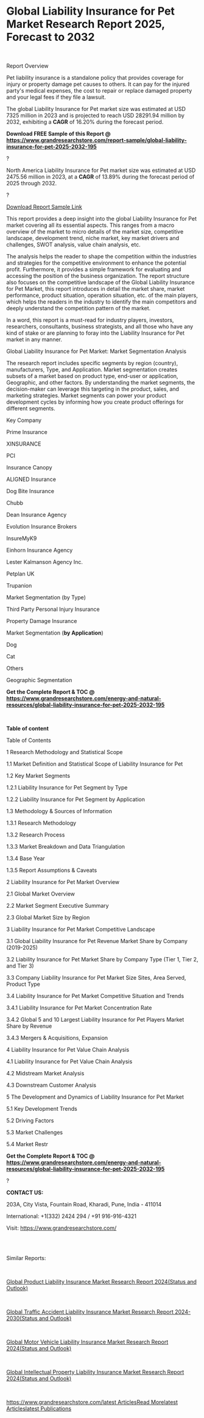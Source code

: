 <h1>Global Liability Insurance for Pet Market Research Report 2025, Forecast to 2032</h1><br/><p>Report Overview</p>
 
 
 
 <p>Pet liability insurance is a standalone policy that provides coverage for injury or property damage pet causes to others. It can pay for the injured party&#39;s medical expenses, the cost to repair or replace damaged property and your legal fees if they file a lawsuit.</p>
 
 
 
 <p>The global Liability Insurance for Pet market size was estimated at USD 7325 million in 2023 and is projected to reach USD 28291.94 million by 2032, exhibiting a <strong>CAGR</strong> of 16.20% during the forecast period.</p>
 
 
 
 <div><b>Download FREE Sample of this Report @ <a href="https://www.grandresearchstore.com/report-sample/global-liability-insurance-for-pet-2025-2032-195">https://www.grandresearchstore.com/report-sample/global-liability-insurance-for-pet-2025-2032-195</a></b></div>
 
 
 
 <p>? </p>
 
 
 
 <p>North America Liability Insurance for Pet market size was estimated at USD 2475.56 million in 2023, at a <strong>CAGR</strong> of 13.89% during the forecast period of 2025 through 2032.</p>
 
 
 
 <p>? </p>
 
 
 
 <p><a href="https://www.grandresearchstore.com/mr-admin/report-sample/global-liability-insurance-for-pet-2025-2032-195">Download Report Sample Link</a></p>
 
 
 
 <p>This report provides a deep insight into the global Liability Insurance for Pet market covering all its essential aspects. This ranges from a macro overview of the market to micro details of the market size, competitive landscape, development trend, niche market, key market drivers and challenges, SWOT analysis, value chain analysis, etc.</p>
 
 
 
 <p>The analysis helps the reader to shape the competition within the industries and strategies for the competitive environment to enhance the potential profit. Furthermore, it provides a simple framework for evaluating and accessing the position of the business organization. The report structure also focuses on the competitive landscape of the Global Liability Insurance for Pet Market, this report introduces in detail the market share, market performance, product situation, operation situation, etc. of the main players, which helps the readers in the industry to identify the main competitors and deeply understand the competition pattern of the market.</p>
 
 
 
 <p>In a word, this report is a must-read for industry players, investors, researchers, consultants, business strategists, and all those who have any kind of stake or are planning to foray into the Liability Insurance for Pet market in any manner.</p>
 
 
 
 <p>Global Liability Insurance for Pet Market: Market Segmentation Analysis</p>
 
 
 
 <p>The research report includes specific segments by region (country), manufacturers, Type, and Application. Market segmentation creates subsets of a market based on product type, end-user or application, Geographic, and other factors. By understanding the market segments, the decision-maker can leverage this targeting in the product, sales, and marketing strategies. Market segments can power your product development cycles by informing how you create product offerings for different segments.</p>
 
 
 
 <p>Key Company</p>
 
 
 
 <p>Prime Insurance</p>
 
 
 
 <p>XINSURANCE</p>
 
 
 
 <p>PCI</p>
 
 
 
 <p>Insurance Canopy</p>
 
 
 
 <p>ALIGNED Insurance</p>
 
 
 
 <p>Dog Bite Insurance</p>
 
 
 
 <p>Chubb</p>
 
 
 
 <p>Dean Insurance Agency</p>
 
 
 
 <p>Evolution Insurance Brokers</p>
 
 
 
 <p>InsureMyK9</p>
 
 
 
 <p>Einhorn Insurance Agency</p>
 
 
 
 <p>Lester Kalmanson Agency Inc.</p>
 
 
 
 <p>Petplan UK</p>
 
 
 
 <p>Trupanion</p>
 
 
 
 <p>Market Segmentation (by Type)</p>
 
 
 
 <p>Third Party Personal Injury Insurance</p>
 
 
 
 <p>Property Damage Insurance</p>
 
 
 
 <p>Market Segmentation (<strong>by Application</strong>)</p>
 
 
 
 <p>Dog</p>
 
 
 
 <p>Cat</p>
 
 
 
 <p>Others</p>
 
 
 
 <p>Geographic Segmentation</p>
 
 
 
 <div><b>Get the Complete Report & TOC @ <a href="https://www.grandresearchstore.com/energy-and-natural-resources/global-liability-insurance-for-pet-2025-2032-195">https://www.grandresearchstore.com/energy-and-natural-resources/global-liability-insurance-for-pet-2025-2032-195</a></b></div>
 
 
 
 <p><br />
 
 <b>Table of content</b></p>
 
 
 
 <p>Table of Contents<br />
 
 1 Research Methodology and Statistical Scope<br />
 
 1.1 Market Definition and Statistical Scope of Liability Insurance for Pet<br />
 
 1.2 Key Market Segments<br />
 
 1.2.1 Liability Insurance for Pet Segment by Type<br />
 
 1.2.2 Liability Insurance for Pet Segment by Application<br />
 
 1.3 Methodology & Sources of Information<br />
 
 1.3.1 Research Methodology<br />
 
 1.3.2 Research Process<br />
 
 1.3.3 Market Breakdown and Data Triangulation<br />
 
 1.3.4 Base Year<br />
 
 1.3.5 Report Assumptions & Caveats<br />
 
 2 Liability Insurance for Pet Market Overview<br />
 
 2.1 Global Market Overview<br />
 
 2.2 Market Segment Executive Summary<br />
 
 2.3 Global Market Size by Region<br />
 
 3 Liability Insurance for Pet Market Competitive Landscape<br />
 
 3.1 Global Liability Insurance for Pet Revenue Market Share by Company (2019-2025)<br />
 
 3.2 Liability Insurance for Pet Market Share by Company Type (Tier 1, Tier 2, and Tier 3)<br />
 
 3.3 Company Liability Insurance for Pet Market Size Sites, Area Served, Product Type<br />
 
 3.4 Liability Insurance for Pet Market Competitive Situation and Trends<br />
 
 3.4.1 Liability Insurance for Pet Market Concentration Rate<br />
 
 3.4.2 Global 5 and 10 Largest Liability Insurance for Pet Players Market Share by Revenue<br />
 
 3.4.3 Mergers & Acquisitions, Expansion<br />
 
 4 Liability Insurance for Pet Value Chain Analysis<br />
 
 4.1 Liability Insurance for Pet Value Chain Analysis<br />
 
 4.2 Midstream Market Analysis<br />
 
 4.3 Downstream Customer Analysis<br />
 
 5 The Development and Dynamics of Liability Insurance for Pet Market<br />
 
 5.1 Key Development Trends<br />
 
 5.2 Driving Factors<br />
 
 5.3 Market Challenges<br />
 
 5.4 Market Restr</p>
 
 
 
 <div><b>Get the Complete Report & TOC @ <a href="https://www.grandresearchstore.com/energy-and-natural-resources/global-liability-insurance-for-pet-2025-2032-195">https://www.grandresearchstore.com/energy-and-natural-resources/global-liability-insurance-for-pet-2025-2032-195</a></b></div>
 
 
 
 <p>? </p>
 
 
 
 <p><b>CONTACT US:</b><br />
 
 203A, City Vista, Fountain Road, Kharadi, Pune, India - 411014<br />
 
 International: +1(332) 2424 294 / +91 916-916-4321<br />
 
 Visit: <a href="https://www.grandresearchstore.com/">https://www.grandresearchstore.com/</a><br />
 
 <br />
 
 <br />
 
 Similar Reports:<br />
 
 <br />
 
 <a href="https://www.grandresearchstore.com/energy-and-natural-resources/global-liability-insurance-2024-420">Global Product Liability Insurance Market Research Report 2024(Status and Outlook)</a><br />
 
 <br />
 
 <a href="https://www.grandresearchstore.com/energy-and-natural-resources/global-traffic-accident-liability-insurance-2024-2030-95">Global Traffic Accident Liability Insurance Market Research Report 2024-2030(Status and Outlook)</a><br />
 
 <br />
 
 <a href="https://www.grandresearchstore.com/energy-and-natural-resources/global-motor-vehicle-liability-insurance-2024-668">Global Motor Vehicle Liability Insurance Market Research Report 2024(Status and Outlook)</a><br />
 
 <br />
 
 <a href="https://www.grandresearchstore.com/energy-and-natural-resources/global-intellectual-property-liability-insurance-2024-643">Global Intellectual Property Liability Insurance Market Research Report 2024(Status and Outlook)</a><br />
 
 <br />
 
 <a href="https://gyeongbokgung.com">https://www.grandresearchstore.com/</a><a href="https://hallyeomaritime.com">latest Articles</a><a href="https://jingwansa.com">Read More</a><a href="https://nguoiviet.jp/">latest Articles</a><a href="https://www.intelmarketresearch.com/">latest Publications</a></p>